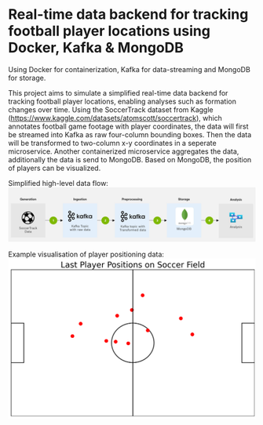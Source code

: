 # Real-time data backend for tracking football player locations using Docker, Kafka & MongoDB

Using Docker for containerization, Kafka for data-streaming and MongoDB for storage.

This project aims to simulate a simplified real-time data backend for tracking football player locations, enabling analyses such as formation changes over time. 
Using the SoccerTrack dataset from Kaggle (https://www.kaggle.com/datasets/atomscott/soccertrack), which annotates football game footage with player coordinates, the data will first be streamed into Kafka as raw four-column bounding boxes. 
Then the data will be transformed to two-column x-y coordinates in a seperate microservice. 
Another containerized microservice aggregates the data, additionally the data is send to MongoDB.
Based on MongoDB, the position of players can be visualized.

Simplified high-level data flow:
![Data Flow simplified](/data_flow.jpg)

Example visualisation of player positioning data:
![Player Positioning Visual](/player_positions_viz.png)

